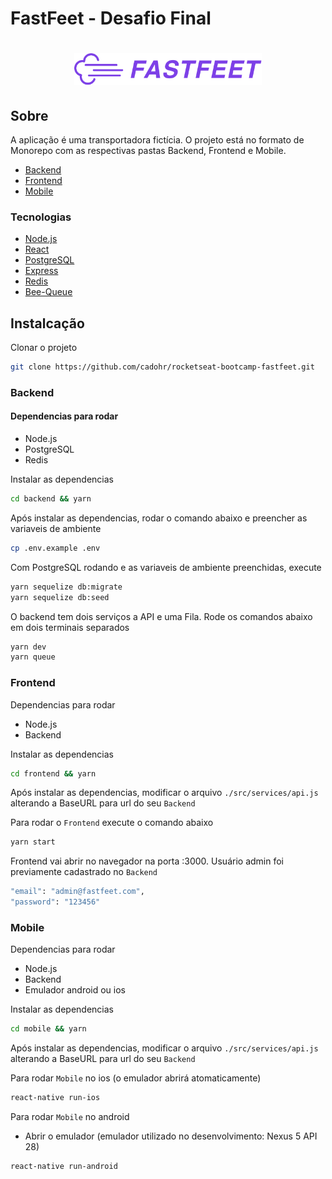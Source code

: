 # FastFeet - Desafio Final

<h1 align="center">
  <img alt="Fastfeet" title="Fastfeet" src=".github/logo.png" width="300px" />
</h1>

## Sobre

A aplicação é uma transportadora fictícia. O projeto está no formato de Monorepo com as respectivas pastas Backend, Frontend e Mobile.

- <a href="#backend">Backend</a>
- <a href="#frontend">Frontend</a>
- <a href="#mobile">Mobile</a>

### Tecnologias

- [Node.js](https://nodejs.org/en/)
- [React](https://reactjs.org/)
- [PostgreSQL](https://www.postgresql.org/)
- [Express](https://github.com/expressjs/express)
- [Redis](https://redis.io/)
- [Bee-Queue](https://github.com/bee-queue/bee-queue)

## Instalcação

Clonar o projeto

```sh
git clone https://github.com/cadohr/rocketseat-bootcamp-fastfeet.git
```

### Backend

#### Dependencias para rodar

- Node.js
- PostgreSQL
- Redis

Instalar as dependencias

```sh
cd backend && yarn
```

Após instalar as dependencias, rodar o comando abaixo e preencher as variaveis de ambiente

```sh
cp .env.example .env
```

Com PostgreSQL rodando e as variaveis de ambiente preenchidas, execute

```sh
yarn sequelize db:migrate
yarn sequelize db:seed
```

O backend tem dois serviços a API e uma Fila. Rode os comandos abaixo em dois terminais separados

```sh
yarn dev
yarn queue
```

### Frontend

Dependencias para rodar

- Node.js
- Backend

Instalar as dependencias

```sh
cd frontend && yarn
```

Após instalar as dependencias, modificar o arquivo `./src/services/api.js` alterando a BaseURL para url do seu `Backend`

Para rodar o `Frontend` execute o comando abaixo

```sh
yarn start
```

Frontend vai abrir no navegador na porta :3000. Usuário admin foi previamente cadastrado no `Backend`

```sh
"email": "admin@fastfeet.com",
"password": "123456"
```

### Mobile

Dependencias para rodar

- Node.js
- Backend
- Emulador android ou ios

Instalar as dependencias

```sh
cd mobile && yarn
```

Após instalar as dependencias, modificar o arquivo `./src/services/api.js` alterando a BaseURL para url do seu `Backend`

Para rodar `Mobile` no ios (o emulador abrirá atomaticamente)

```sh
react-native run-ios
```

Para rodar `Mobile` no android

- Abrir o emulador (emulador utilizado no desenvolvimento: Nexus 5 API 28)

```sh
react-native run-android
```
